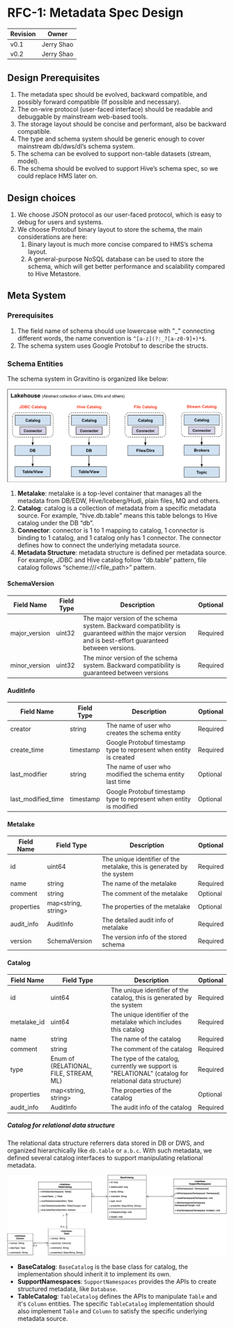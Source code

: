 <!--
  Copyright 2023 Datastrato Pvt Ltd.
  This software is licensed under the Apache License version 2.
-->
# RFC-1: Metadata Spec Design

| Revision | Owner      |
| :------- | ---------- |
| v0.1     | Jerry Shao |
| v0.2     | Jerry Shao |

## Design Prerequisites

1. The metadata spec should be evolved, backward compatible, and possibly forward compatible (If possible and necessary).
2. The on-wire protocol (user-faced interface) should be readable and debuggable by mainstream web-based tools.
3. The storage layout should be concise and performant, also be backward compatible.
4. The type and schema system should be generic enough to cover mainstream db/dws/dl’s schema system.
5. The schema can be evolved to support non-table datasets (stream, model).
6. The schema should be evolved to support Hive’s schema spec, so we could replace HMS later on.

## Design choices

1. We choose JSON protocol as our user-faced protocol, which is easy to debug for users and systems.
2. We choose Protobuf binary layout to store the schema, the main considerations are here:
    1. Binary layout is much more concise compared to HMS’s schema layout.
    2. A general-purpose NoSQL database can be used to store the schema, which will get better performance and scalability compared to Hive Metastore.

## Meta System

### Prerequisites

1. The field name of schema should use lowercase with "_" connecting different words, the name convention is `^[a-z](?:_?[a-z0-9]+)*$`.
1. The schema system uses Google Protobuf to describe the structs.

### Schema Entities

The schema system in Gravitino is organized like below:

![Schema System](schema-overview.png)

1. **Metalake**: metalake is a top-level container that manages all the metadata from DB/EDW, Hive/Iceberg/Hudi, plain files, MQ and others.
2. **Catalog**: catalog is a collection of metadata from a specific metadata source. For example, “hive.db.table” means this table belongs to Hive catalog under the DB “db”.
3. **Connector**: connector is 1 to 1 mapping to catalog, 1 connector is binding to 1 catalog, and 1 catalog only has 1 connector. The connector defines how to connect the underlying metadata source.
4. **Metadata Structure**: metadata structure is defined per metadata source. For example, JDBC and Hive catalog follow “db.table” pattern, file catalog follows “scheme:///<file_path>” pattern.

#### SchemaVersion

| Field Name    | Field Type | Description                                                  | Optional |
| ------------- | ---------- | ------------------------------------------------------------ | -------- |
| major_version | uint32     | The major version of the schema system. Backward compatibility is guaranteed within the major version and is best-effort guaranteed between versions. | Required |
| minor_version | uint32     | The minor version of the schema system. Backward compatibility is guaranteed between versions | Required |

#### AuditInfo

| Field Name         | Field Type | Description                                                  | Optional |
| ------------------ | ---------- | ------------------------------------------------------------ | -------- |
| creator            | string     | The name of user who creates the schema entity               | Required |
| create_time        | timestamp  | Google Protobuf timestamp type to represent when entity is created | Required |
| last_modifier      | string     | The name of user who modified the schema entity last time    | Optional |
| last_modified_time | timestamp  | Google Protobuf timestamp type to represent when entity is modified | Optional |

#### Metalake

| Field Name | Field Type          | Description                                                  | Optional |
| ---------- | ------------------- | ------------------------------------------------------------ | -------- |
| id         | uint64              | The unique identifier of the metalake, this is generated by the system | Required |
| name       | string              | The name of the metalake                                    | Required |
| comment    | string              | The comment of the metalake                                 | Optional |
| properties | map<string, string> | The properties of the metalake                              | Optional |
| audit_info | AuditInfo           | The detailed audit info of metalake                         | Required |
| version    | SchemaVersion       | The version info of the stored schema                        | Required |

#### Catalog

| Field Name   | Field Type                             | Description                                                  | Optional |
| ------------ | -------------------------------------- | ------------------------------------------------------------ | -------- |
| id           | uint64                                 | The unique identifier of the catalog, this is generated by the system | Required |
| metalake_id | uint64                                 | The unique identifier of the metalake which includes this catalog | Required |
| name         | string                                 | The name of the catalog                                      | Required |
| comment      | string                                 | The comment of the catalog                                   | Required |
| type         | Enum of {RELATIONAL, FILE, STREAM, ML} | The type of the catalog, currently we support is "RELATIONAL" (catalog for relational data structure) | Required |
| properties   | map<string, string>                    | The properties of the catalog                                | Optional |
| audit_info   | AuditInfo                              | The audit info of the catalog                                | Required |

##### Catalog for relational data structure

The relational data structure referrers data stored in DB or DWS, and organized hierarchically like `db.table` or `a.b.c`. With such metadata, we defined several catalog interfaces to support manipulating relational metadata.

![catalog-interface](catalog-interface.png)

* **BaseCatalog**: `BaseCatalog` is the base class for catalog, the implementation should inherit it to implement its own.
* **SupportNamespaces**: `SupportNamespaces` provides the APIs to create structured metadata, like `Database`.
* **TableCatalog**: `TableCatalog` defines the APIs to manipulate `Table` and it's `Column` entities. The specific `TableCatalog` implementation should also implement `Table` and `Column` to satisfy the specific underlying metadata source.
